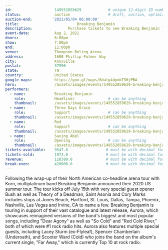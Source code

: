 ```yaml
---
id:                   149552859629            # unique 12-digit ID number
status:               auction                 # draft, auction, optimized
auction-end:         '2021/05/04 06:00:00'
title:						    Breaking Benjamin
description:			    Purchase tickets to see Breaking Benjamin live in Memphis on May 21, 2021.
event-date:           Aug 2, 2021
doors:                6:00pm
show:                 7:00pm
end:                  11:00pm
venue:                Thompson-Boling Arena
address:              1600 Phillip Fulmer Way
city:                 Knoxville
postal:               37996
state:                TN
country:              United States
google-maps:          https://goo.gl/maps/6datg4dpmkTSHjPBA
hero:                 /assets/images/events/149552859629-breaking-benjamin/breaking-benjamin-hero.jpeg
performers: 
  - name:             Breaking Benjamin
    role:             Headliner               # can be anything
    thumbnail:        /assets/images/events/149552859629-breaking-benjamin/breaking-benjamin.jpeg
  - name:             Three Days Grace
    role:             Support                 # can be anything
    thumbnail:        /assets/images/events/149552859629-breaking-benjamin/three-days-grace.jpg
  - name:             Red
    role:             Support                 # can be anything
    thumbnail:        /assets/images/events/149552859629-breaking-benjamin/red.jpg
  - name:             Saving Abel
    role:             Opening                 # can be anything
    thumbnail:        /assets/images/events/149552859629-breaking-benjamin/saving-abel.jpg
tickets-available:    9547.0                 # must be with decimal for math to work
tickets-sold:         1973.0                 # must be with decimal for math to work
revenue:              118380.0               # must be with decimal for math to work
break-even:           420000.0               # must be with decimal for math to work
---
```


Following the wrap-up of their North American co-headline arena tour with Korn, multiplatinum band Breaking Benjamin announced their 2020 US summer tour. The tour kicks off July 15th with very special guest opener Bush as well as Theory of a Deadman, Saint Asonia and Cory Marks includes stops at Jones Beach, Hartford, St. Louis, Dallas, Tampa, Phoenix, Nashville, Las Vegas and Irvine, CA to name a few. Breaking Benjamin is touring in support of their vast catalogue and latest release, Aurora, which showcases reimagined versions of the band's biggest and most popular songs, including "Dear Agony" as well as "So Cold" and "Red Cold River," both of which were #1 rock radio hits. Aurora also features multiple special guests, including Lacey Sturm (ex-Flyleaf), Spencer Chamberlain (Underoath), and Scooter Ward (Cold) who joins the band on the album's current single, "Far Away," which is currently Top 10 at rock radio.